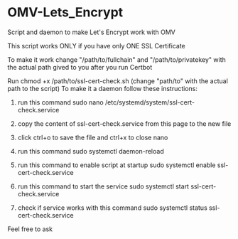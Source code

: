 # OMV-Lets_Encrypt
Script and daemon to make Let's Encrypt work with OMV

This script works ONLY if you have only ONE SSL Certificate

To make it work change "/path/to/fullchain" and "/path/to/privatekey" with the actual path gived to you after you run Certbot

Run chmod +x /path/to/ssl-cert-check.sh (change "path/to" with the actual path to the script) 
To make it a daemon follow these instructions:
  
  1)  run this command
      sudo nano /etc/systemd/system/ssl-cert-check.service

  2) copy the content of ssl-cert-check.service from this page to the new file
     
  3) click ctrl+o to save the file and ctrl+x to close nano

  4) run this command
     sudo systemctl daemon-reload

  5) run this command to enable script at startup
     sudo systemctl enable ssl-cert-check.service

  6) run this command to start the service
     sudo systemctl start ssl-cert-check.service

  7) check if service works with this command
     sudo systemctl status ssl-cert-check.service

Feel free to ask
